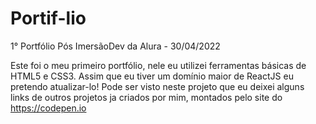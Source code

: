 # Portif-lio
1° Portfólio Pós ImersãoDev da Alura - 30/04/2022

Este foi o meu primeiro portfólio, nele eu utilizei ferramentas básicas de HTML5 e CSS3. Assim que eu tiver um domínio maior de ReactJS eu pretendo atualizar-lo!
Pode ser visto neste projeto que eu deixei alguns links de outros projetos ja criados por mim, montados pelo site do https://codepen.io
